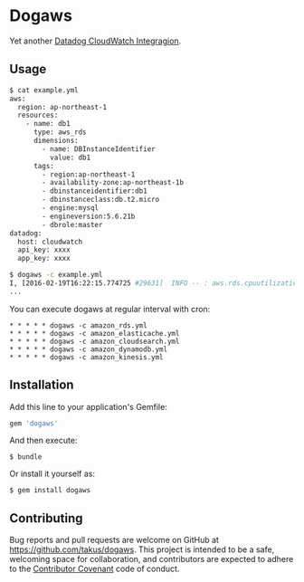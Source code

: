 # Dogaws

Yet another [Datadog CloudWatch Integragion](http://docs.datadoghq.com/integrations/aws/).

## Usage

```bash
$ cat example.yml
aws:
  region: ap-northeast-1
  resources:
    - name: db1
      type: aws_rds
      dimensions:
        - name: DBInstanceIdentifier
          value: db1
      tags:
        - region:ap-northeast-1
        - availability-zone:ap-northeast-1b
        - dbinstanceidentifier:db1
        - dbinstanceclass:db.t2.micro
        - engine:mysql
        - engineversion:5.6.21b
        - dbrole:master
datadog:
  host: cloudwatch
  api_key: xxxx
  app_key: xxxx

$ dogaws -c example.yml
I, [2016-02-19T16:22:15.774725 #29631]  INFO -- : aws.rds.cpuutilization ["region:ap-northeast-1", "availability-zone:ap-northeast-1b", "dbinstanceidentifier:db1", "dbinstanceclass:db.t2.micro", "engine:mysql", "engineversion:5.6.21b", "dbrole:master"] [["2016-02-19 07:17:00 UTC",7.42],["2016-02-19 07:15:00 UTC",12.08],["2016-02-19 07:13:00 UTC",10.75],["2016-02-19 07:14:00 UTC",16.33],["2016-02-19 07:16:00 UTC",10.92]]
...
```

You can execute dogaws at regular interval with cron:

```
* * * * * dogaws -c amazon_rds.yml
* * * * * dogaws -c amazon_elasticache.yml
* * * * * dogaws -c amazon_cloudsearch.yml
* * * * * dogaws -c amazon_dynamodb.yml
* * * * * dogaws -c amazon_kinesis.yml
```

## Installation

Add this line to your application's Gemfile:

```ruby
gem 'dogaws'
```

And then execute:

    $ bundle

Or install it yourself as:

    $ gem install dogaws

## Contributing

Bug reports and pull requests are welcome on GitHub at https://github.com/takus/dogaws. This project is intended to be a safe, welcoming space for collaboration, and contributors are expected to adhere to the [Contributor Covenant](contributor-covenant.org) code of conduct.

